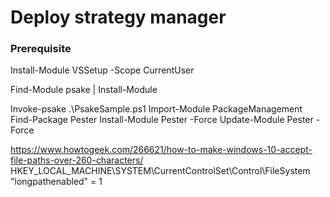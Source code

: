 # Deploy strategy manager

### Prerequisite
Install-Module VSSetup -Scope CurrentUser
	
Find-Module psake | Install-Module

Invoke-psake .\PsakeSample.ps1
Import-Module PackageManagement
Find-Package Pester
Install-Module Pester -Force
Update-Module Pester -Force

https://www.howtogeek.com/266621/how-to-make-windows-10-accept-file-paths-over-260-characters/
HKEY_LOCAL_MACHINE\SYSTEM\CurrentControlSet\Control\FileSystem "longpathenabled" = 1


